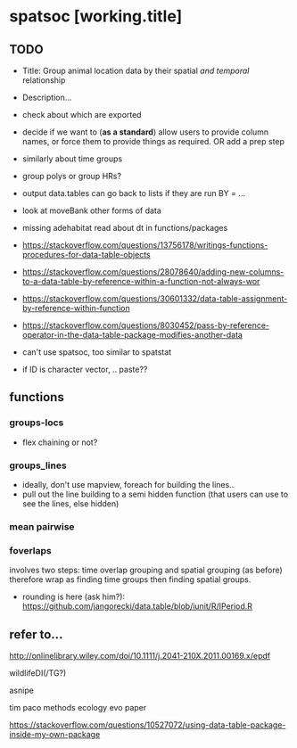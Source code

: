 # spatsoc [working.title]


## TODO
* Title: Group animal location data by their spatial *and temporal* relationship
* Description...
* check about which are exported
* decide if we want to (**as a standard**) allow users to provide column names, or force them to provide things as required. OR add a prep step
* similarly about time groups
* group polys or group HRs?
* output data.tables can go back to lists if they are run BY = ...
* look at moveBank other forms of data
* missing adehabitat
read about dt in functions/packages
* https://stackoverflow.com/questions/13756178/writings-functions-procedures-for-data-table-objects
* https://stackoverflow.com/questions/28078640/adding-new-columns-to-a-data-table-by-reference-within-a-function-not-always-wor
* https://stackoverflow.com/questions/30601332/data-table-assignment-by-reference-within-function
* https://stackoverflow.com/questions/8030452/pass-by-reference-operator-in-the-data-table-package-modifies-another-data
* can't use spatsoc, too similar to spatstat


* if ID is character vector, .. paste??


## functions
### groups-locs
* flex chaining or not?

### groups_lines
* ideally, don't use mapview, foreach for building the lines..
* pull out the line building to a semi hidden function (that users can use to see the lines, else hidden)

### mean pairwise

### foverlaps
involves two steps: time overlap grouping and spatial grouping (as before)
therefore wrap as finding time groups then finding spatial groups.

* rounding is here (ask him?): https://github.com/jangorecki/data.table/blob/iunit/R/IPeriod.R

## refer to...

http://onlinelibrary.wiley.com/doi/10.1111/j.2041-210X.2011.00169.x/epdf

wildlifeDI(/TG?)

asnipe

tim paco methods ecology evo paper

https://stackoverflow.com/questions/10527072/using-data-table-package-inside-my-own-package
